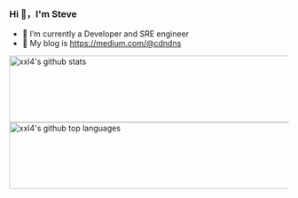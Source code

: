 ### Hi 👋，I'm Steve 


- 🔭 I’m currently a Developer and SRE engineer
- 🌱 My blog is https://medium.com/@cdndns

<a href="https://xxl4.github.io/me/about-me/">
  <img height="120em" src="https://github-readme-stats.vercel.app/api?username=xxl4&show_icons=true&theme=buefy&count_private=true" alt="xxl4's github stats" style="width:180em" /> 
  <img height="120em" src="https://github-readme-stats.vercel.app/api/top-langs/?username=xxl4&theme=buefy&layout=compact" alt="xxl4's github top languages" style="width:180em" /> 
</a>

